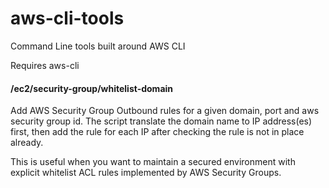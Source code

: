 # aws-cli-tools
Command Line tools built around AWS CLI

Requires aws-cli

#### /ec2/security-group/whitelist-domain

Add AWS Security Group Outbound rules for a given domain, port and aws security group id. The script translate the domain name to IP address(es) first, then add the rule for each IP after checking the rule is not in place already. 

This is useful when you want to maintain a secured environment with explicit whitelist ACL rules implemented by AWS Security Groups. 
